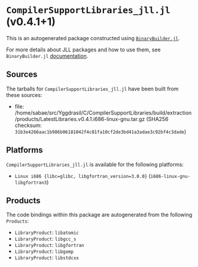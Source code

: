 # `CompilerSupportLibraries_jll.jl` (v0.4.1+1)

This is an autogenerated package constructed using [`BinaryBuilder.jl`](https://github.com/JuliaPackaging/BinaryBuilder.jl).

For more details about JLL packages and how to use them, see `BinaryBuilder.jl` [documentation](https://juliapackaging.github.io/BinaryBuilder.jl/dev/jll/).

## Sources

The tarballs for `CompilerSupportLibraries_jll.jl` have been built from these sources:

* file: /home/sabae/src/Yggdrasil/C/CompilerSupportLibraries/build/extraction/products/LatestLibraries.v0.4.1.i686-linux-gnu.tar.gz (SHA256 checksum: `31b3e4266aac1b986b06181042f4c81fa10cf2de3bd41a3adae3c92bf4c3dade`)

## Platforms

`CompilerSupportLibraries_jll.jl` is available for the following platforms:

* `Linux i686 {libc=glibc, libgfortran_version=3.0.0}` (`i686-linux-gnu-libgfortran3`)

## Products

The code bindings within this package are autogenerated from the following `Products`:

* `LibraryProduct`: `libatomic`
* `LibraryProduct`: `libgcc_s`
* `LibraryProduct`: `libgfortran`
* `LibraryProduct`: `libgomp`
* `LibraryProduct`: `libstdcxx`
